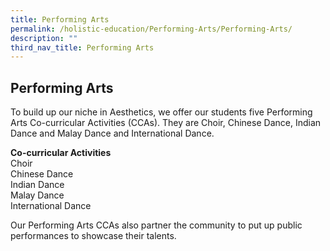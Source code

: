 ```yaml
---
title: Performing Arts
permalink: /holistic-education/Performing-Arts/Performing-Arts/
description: ""
third_nav_title: Performing Arts
---
```

## Performing Arts

To build up our niche in Aesthetics, we offer our students five Performing Arts Co-curricular Activities (CCAs). They are Choir, Chinese Dance, Indian Dance and Malay Dance and International Dance.  
  

**Co-curricular Activities**
<br>Choir
<br>Chinese Dance
<br>Indian Dance
<br>Malay Dance
<br>International Dance

  

Our Performing Arts CCAs also partner the community to put up public performances to showcase their talents.